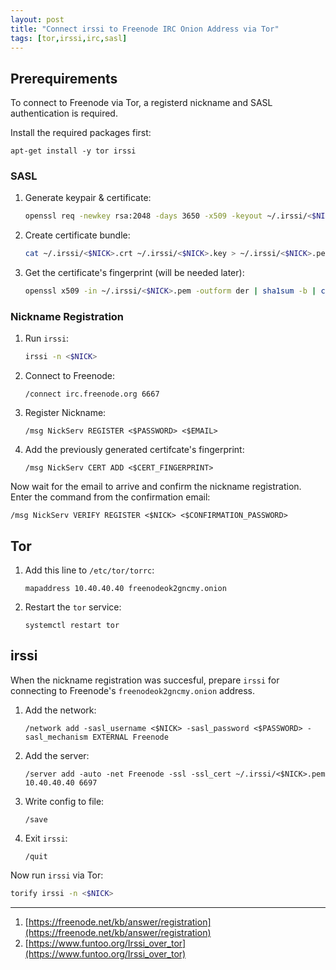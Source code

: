 ```yaml
---
layout: post
title: "Connect irssi to Freenode IRC Onion Address via Tor"
tags: [tor,irssi,irc,sasl]
---
```


## Prerequirements
To connect to Freenode via Tor, a registerd nickname and SASL authentication is required.

Install the required packages first:
```
apt-get install -y tor irssi
```

### SASL
1. Generate keypair & certificate:
   ```bash
   openssl req -newkey rsa:2048 -days 3650 -x509 -keyout ~/.irssi/<$NICK>.key -out ~/.irssi/<$NICK>.crt -nodes  -subj "/CN=<$NICK>"
   ```
2. Create certificate bundle:
   ```bash
   cat ~/.irssi/<$NICK>.crt ~/.irssi/<$NICK>.key > ~/.irssi/<$NICK>.pem
   ```
3. Get the certificate's fingerprint (will be needed later):
   ```bash
   openssl x509 -in ~/.irssi/<$NICK>.pem -outform der | sha1sum -b | cut -d' ' -f1
   ```

### Nickname Registration
1. Run `irssi`:
   ```bash
   irssi -n <$NICK>
   ```
2. Connect to Freenode:
   ```
   /connect irc.freenode.org 6667
   ```
3. Register Nickname:
   ```
   /msg NickServ REGISTER <$PASSWORD> <$EMAIL>
   ```
4. Add the previously generated certifcate's fingerprint: 
   ```
   /msg NickServ CERT ADD <$CERT_FINGERPRINT>
   ```

Now wait for the email to arrive and confirm the nickname registration.
Enter the command from the confirmation email: 
```
/msg NickServ VERIFY REGISTER <$NICK> <$CONFIRMATION_PASSWORD>
``` 

## Tor
1. Add this line to `/etc/tor/torrc`:
   ```
   mapaddress 10.40.40.40 freenodeok2gncmy.onion
   ```
2. Restart the `tor` service:
   ```
   systemctl restart tor
   ```

## irssi
When the nickname registration was succesful, prepare `irssi` for connecting to Freenode's `freenodeok2gncmy.onion` address.

1. Add the network:
   ```
   /network add -sasl_username <$NICK> -sasl_password <$PASSWORD> -sasl_mechanism EXTERNAL Freenode
   ```
2. Add the server: 
   ```
   /server add -auto -net Freenode -ssl -ssl_cert ~/.irssi/<$NICK>.pem 10.40.40.40 6697
   ```
3. Write config to file:
   ```
   /save
   ```
4. Exit `irssi`:
   ```
   /quit
   ```

Now run `irssi` via Tor:
```bash
torify irssi -n <$NICK>
```

---
1. [https://freenode.net/kb/answer/registration](https://freenode.net/kb/answer/registration)
2. [https://www.funtoo.org/Irssi_over_tor](https://www.funtoo.org/Irssi_over_tor)
